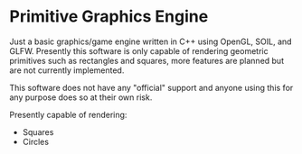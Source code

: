 # Primitive Graphics Engine

Just a basic graphics/game engine written in C++ using OpenGL, SOIL, and GLFW. Presently this software is only capable
of rendering geometric primitives such as rectangles and squares, more features are planned but are not
currently implemented.

This software does not have any "official" support and anyone using this for any purpose does so at their own risk.

Presently capable of rendering:
* Squares
* Circles
